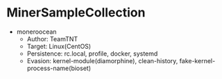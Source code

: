 # MinerSampleCollection

- moneroocean
    - Author: TeamTNT
    - Target: Linux(CentOS)
    - Persistence: rc.local, profile, docker, systemd
    - Evasion: kernel-module(diamorphine), clean-history, fake-kernel-process-name(bioset)